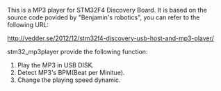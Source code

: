 This is a MP3 player for STM32F4 Discovery Board.
It is based on the source code povided by "Benjamin's robotics",
you can refer to the following URL:

http://vedder.se/2012/12/stm32f4-discovery-usb-host-and-mp3-player/

stm32\_mp3player provide the following function:
1. Play the MP3 in USB DISK.
2. Detect MP3's BPM(Beat per Minitue).
3. Change the playing speed dynamic.